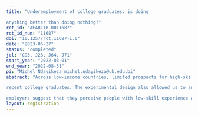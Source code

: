 ```yaml
---
title: "Underemployment of college graduates: is doing
anything better than doing nothing?"
rct_id: "AEARCTR-0011687"
rct_id_num: "11687"
doi: "10.1257/rct.11687-1.0"
date: "2023-06-27"
status: "completed"
jel: "C93, J23, J64, J71"
start_year: "2022-03-01"
end_year: "2022-08-31"
pi: "Michel Ndayikeza michel.ndayikeza@ub.edu.bi"
abstract: "Across low-income countries, limited prospects for high-skill employment and poverty push numerous college graduates into jobs which do not require a college degree. These types of experiences may be advantageous or detracting for the new graduates. In order to examine this issue, we conducted a field experiment in Burundi which elicited preferences of employers with respect to low-skill job experience of
recent college graduates. The experimental design also allowed us to analyze gender discrimination in hiring. The experiment was supplemented with an employers’ survey that aimed to investigate the underlying mechanisms at play. Results indicate that mentioning a low-skill experience on a resume increases the hiring interest of employers on average. Furthermore, the empirical evidence points to the stochastic dominance of a job search strategy that incorporates the signaling of low-skill experience in comparison to presenting a resume devoid of any experience at all. We do not find evidence of gender discrimination at the initial stage of the hiring process. Interviews with
employers suggest that they perceive people with low-skill experience as persevering, hardworking and disciplined rather than persons facing financial difficulties or less competent compared to their classmates. Based on the study’s results, recent graduates should be advised to consider taking up low-skill jobs while waiting for opportunities matching their qualifications, and to signal such experiences to potential employers."
layout: registration
---
```


